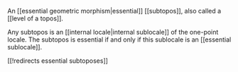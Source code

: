 

An [[essential geometric morphism|essential]] [[subtopos]], also called a [[level of a topos]].

Any subtopos is an [[internal locale|internal sublocale]] of the one-point locale. The subtopos is essential if and only if this sublocale is an [[essential sublocale]].

[[!redirects essential subtoposes]]